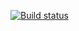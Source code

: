 [![Build status](https://ci.appveyor.com/api/projects/status/github/kenkit/apptest?svg=true)](https://ci.appveyor.com/api/projects/status/github/kenkit/apptest?svg=true)
